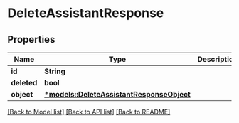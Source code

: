 # DeleteAssistantResponse

## Properties
Name | Type | Description | Notes
------------ | ------------- | ------------- | -------------
**id** | **String** |  | 
**deleted** | **bool** |  | 
**object** | [***models::DeleteAssistantResponseObject**](DeleteAssistantResponse_object.md) |  | 

[[Back to Model list]](../README.md#documentation-for-models) [[Back to API list]](../README.md#documentation-for-api-endpoints) [[Back to README]](../README.md)


